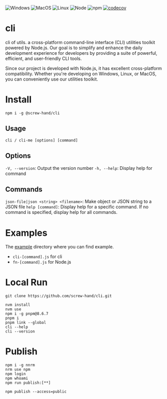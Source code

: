 ![Windows](https://img.shields.io/badge/-Windows-blue?logo=windows)
![MacOS](https://img.shields.io/badge/-MaOS-lightgrey?logo=apple)
![Linux](https://img.shields.io/badge/-Linux-orange?logo=linux)
![Node](https://img.shields.io/node/v/@screw-hand/cli)
![npm](https://img.shields.io/npm/v/@screw-hand/cli)
[![codecov](https://codecov.io/gh/screw-hand/cli/branch/main/graph/badge.svg)](https://codecov.io/gh/screw-hand/cli)

# cli

cli of utils. a cross-platform command-line interface (CLI) utilities toolkit powered by Node.js. Our goal is to simplify and enhance the daily development experience for developers by providing a suite of powerful, efficient, and user-friendly CLI tools.

Since our project is developed with Node.js, it has excellent cross-platform compatibility. Whether you're developing on Windows, Linux, or MacOS, you can conveniently use our utilities toolkit.

# Install

```shell
npm i -g @screw-hand/cli
```

## Usage

```shell
cli / cli-me [options] [command]
```

## Options

`-V, --version`: Output the version number
`-h, --help`: Display help for command

## Commands

`json-file|json <string> <filename>`: Make object or JSON string to a JSON file
`help [command]`: Display help for a specific command. If no command is specified, display help for all commands.

# Examples

The [example](./example) directory where you can find example.

- `cli-[command].js` for cli
- `fn-[command].js` for Node.js

# Local Run

```shell
git clone https://github.com/screw-hand/cli.git
```

```shell
nvm install
nvm use
npm i -g pnpm@8.6.7
pnpm i
pnpm link --global
cli --help
cli --version
```

# Publish

```shell
npm i -g nnrm
nrm use npm
npm login
npm whoami
npm run publish:[**]
```

```shell
npm publish --access=public
```
